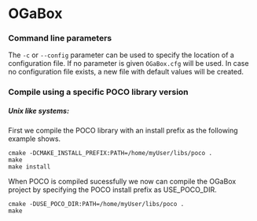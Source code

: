 # OGaBox

### Command line parameters

The `-c` or `--config` parameter can be used to specify the location of a configuration file. If no parameter is given `OGaBox.cfg` will be used. In case no configuration file exists, a new file with default values will be created.

### Compile using a specific POCO library version

##### Unix like systems:

First we compile the POCO library with an install prefix as the following example shows.

```
cmake -DCMAKE_INSTALL_PREFIX:PATH=/home/myUser/libs/poco .
make
make install
```

When POCO is compiled sucessfully we now can compile the OGaBox project by specifying the POCO install prefix as USE_POCO_DIR.

```
cmake -DUSE_POCO_DIR:PATH=/home/myUser/libs/poco .
make
```

